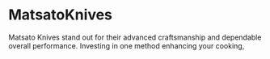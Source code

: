 # MatsatoKnives
Matsato Knives stand out for their advanced craftsmanship and dependable overall performance. Investing in one method enhancing your cooking,
